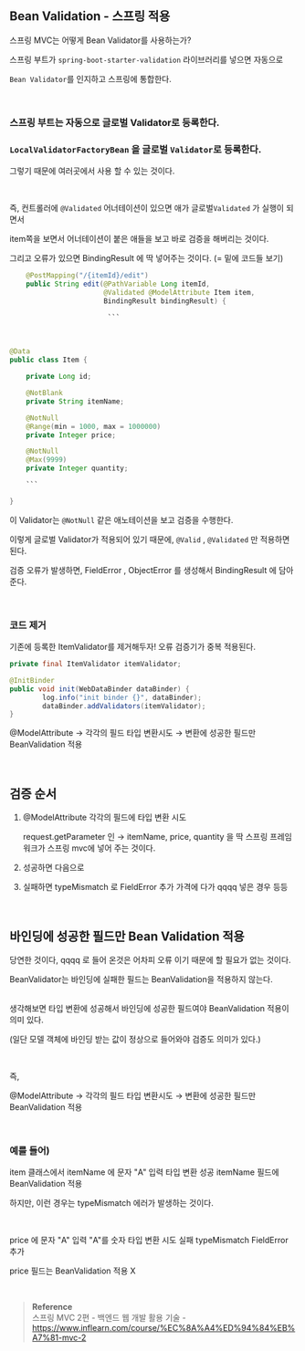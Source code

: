 ## Bean Validation - 스프링 적용

스프링 MVC는 어떻게 Bean Validator를 사용하는가?

스프링 부트가 `spring-boot-starter-validation` 라이브러리를 넣으면 자동으로 

`Bean Validator`를 인지하고 스프링에 통합한다.

<br/>

### 스프링 부트는 자동으로 글로벌 Validator로 등록한다.



### `LocalValidatorFactoryBean` 을 글로벌 `Validator`로 등록한다. 

그렇기 때문에 여러곳에서 사용 할 수 있는 것이다.

<br/>

즉, 컨트롤러에 `@Validated` 어너테이션이 있으면 애가 글로벌`Validated` 가 실행이 되면서

 item쪽을 보면서 어너테이션이 붙은 애들을 보고 바로 검증을 해버리는 것이다. 
 
 그리고 오류가 있으면 BindingResult 에 딱 넣어주는 것이다. (= 밑에 코드들 보기)

```java
	@PostMapping("/{itemId}/edit")
    public String edit(@PathVariable Long itemId,
                       @Validated @ModelAttribute Item item,
                       BindingResult bindingResult) {

						```
```

<br/>

```java
@Data
public class Item {

    private Long id;

    @NotBlank
    private String itemName;

    @NotNull
    @Range(min = 1000, max = 1000000)
    private Integer price;

    @NotNull
    @Max(9999)
    private Integer quantity;

    ```

}
```

이 Validator는 `@NotNull` 같은 애노테이션을 보고 검증을 수행한다. 

이렇게 글로벌 Validator가 적용되어 있기 때문에, `@Valid` , `@Validated` 만 적용하면 된다.

검증 오류가 발생하면, FieldError , ObjectError 를 생성해서 BindingResult 에 담아준다.

<br/>

### 코드 제거

기존에 등록한 ItemValidator를 제거해두자! 오류 검증기가 중복 적용된다.

```java
private final ItemValidator itemValidator;

@InitBinder
public void init(WebDataBinder dataBinder) {
		log.info("init binder {}", dataBinder);
		dataBinder.addValidators(itemValidator);
}
```

@ModelAttribute → 각각의 필드 타입 변환시도 → 변환에 성공한 필드만 BeanValidation 적용

<br/>

## 검증 순서

1. @ModelAttribute 각각의 필드에 타입 변환 시도
    
    request.getParameter 인 → itemName, price, quantity 을 딱 스프링 프레임워크가 
    스프링 mvc에 넣어 주는 것이다.
    
2. 성공하면 다음으로
3. 실패하면 typeMismatch 로 FieldError 추가
    가격에 다가 qqqq 넣은 경우 등등
    
<br/>

## 바인딩에 성공한 필드만 Bean Validation 적용

당연한 것이다, qqqq 로 들어 온것은 어차피 오류 이기 때문에 할 필요가 없는 것이다.

BeanValidator는 바인딩에 실패한 필드는 BeanValidation을 적용하지 않는다.

<br/>생각해보면 타입 변환에 성공해서 바인딩에 성공한 필드여야 BeanValidation 적용이 의미 있다.

(일단 모델 객체에 바인딩 받는 값이 정상으로 들어와야 검증도 의미가 있다.)

<br/>

즉,

@ModelAttribute → 각각의 필드 타입 변환시도 → 변환에 성공한 필드만 BeanValidation 적용


<br/>

### 예를 들어)

item 클래스에서 itemName 에 문자 "A" 입력 타입 변환 성공 itemName 필드에 BeanValidation 적용

하지만, 이런 경우는 typeMismatch 에러가 발생하는 것이다.

<br/>

price 에 문자 "A" 입력 "A"를 숫자 타입 변환 시도 실패 typeMismatch FieldError 추가

price 필드는 BeanValidation 적용 X

<br/>

>**Reference** <br/>스프링 MVC 2편 - 백엔드 웹 개발 활용 기술 - https://www.inflearn.com/course/%EC%8A%A4%ED%94%84%EB%A7%81-mvc-2